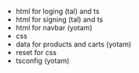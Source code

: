 

 - html for loging (tal) and ts
- html for signing (tal) and ts
 - html for navbar (yotam)
 - css
 - data for products and carts (yotam)
 - reset for css
 - tsconfig (yotam)